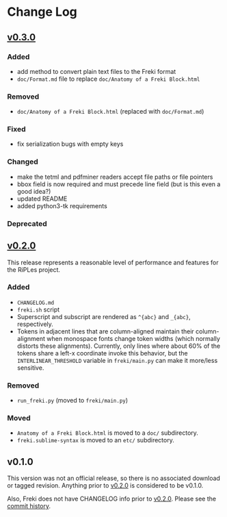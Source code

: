 # Change Log

## [v0.3.0][]

### Added
* add method to convert plain text files to the Freki format
* `doc/Format.md` file to replace `doc/Anatomy of a Freki Block.html`

### Removed

* `doc/Anatomy of a Freki Block.html` (replaced with `doc/Format.md`)

### Fixed

* fix serialization bugs with empty keys

### Changed

* make the tetml and pdfminer readers accept file paths or file pointers
* bbox field is now required and must precede line field
  (but is this even a good idea?)
* updated README
* added python3-tk requirements

### Deprecated


## [v0.2.0]

This release represents a reasonable level of performance and features
for the RiPLes project.

### Added

* `CHANGELOG.md`
* `freki.sh` script
* Superscript and subscript are rendered as `^{abc}` and `_{abc}`,
  respectively.
* Tokens in adjacent lines that are column-aligned maintain their
  column-alignment when monospace fonts change token widths (which
  normally distorts these alignments). Currently, only lines where about
  60% of the tokens share a left-x coordinate invoke this behavior, but
  the `INTERLINEAR_THRESHOLD` variable in `freki/main.py` can make it
  more/less sensitive.

### Removed

* `run_freki.py` (moved to `freki/main.py`)

### Moved

* `Anatomy of a Freki Block.html` is moved to a `doc/` subdirectory.
* `freki.sublime-syntax` is moved to an `etc/` subdirectory.

## v0.1.0

This version was not an official release, so there is no associated
download or tagged revision. Anything prior to [v0.2.0] is considered
to be v0.1.0.

Also, Freki does not have CHANGELOG info prior to [v0.2.0]. Please see
the [commit history](https://github.com/xigt/freki/commits/master).

[v0.3.0]: https://github.com/xigt/freki/releases/tag/v0.3.0
[v0.2.0]: https://github.com/xigt/freki/releases/tag/v0.2.0
